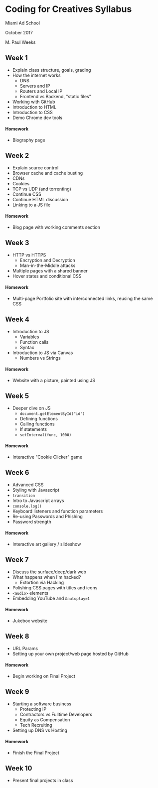 # Coding for Creatives Syllabus

Miami Ad School

October 2017

M. Paul Weeks

## Week 1

- Explain class structure, goals, grading
- How the internet works
  - DNS
  - Servers and IP
  - Routers and Local IP
  - Frontend vs Backend, "static files"
- Working with GitHub
- Introduction to HTML
- Introduction to CSS
- Demo Chrome dev tools

#### Homework

- Biography page

## Week 2

- Explain source control
- Browser cache and cache busting
- CDNs
- Cookies
- TCP vs UDP (and torrenting)
- Continue CSS
- Continue HTML discussion
- Linking to a JS file

#### Homework

- Blog page with working comments section

## Week 3

- HTTP vs HTTPS
  - Encryption and Decryption
  - Man-in-the-Middle attacks
- Multiple pages with a shared banner
- Hover states and conditional CSS

#### Homework

- Multi-page Portfolio site with interconnected links, reusing the same CSS

## Week 4

- Introduction to JS
  - Variables
  - Function calls
  - Syntax
- Introduction to JS via Canvas
  - Numbers vs Strings

#### Homework

- Website with a picture, painted using JS

## Week 5

- Deeper dive on JS
  - `document.getElementById("id")`
  - Defining functions
  - Calling functions
  - If statements
  - `setInterval(func, 1000)`

#### Homework

- Interactive "Cookie Clicker" game

## Week 6

- Advanced CSS
- Styling with Javascript
- `transition`
- Intro to Javascript arrays
- `console.log()`
- Keyboard listeners and function parameters
- Re-using Passwords and Phishing
- Password strength

#### Homework

- Interactive art gallery / slideshow

## Week 7

- Discuss the surface/deep/dark web
- What happens when I'm hacked?
  - Extortion via Hacking
- Polishing CSS pages with titles and icons
- `<audio>` elements
- Embedding YouTube and `&autoplay=1`

#### Homework

- Jukebox website

## Week 8

- URL Params
- Setting up your own project/web page hosted by GitHub

#### Homework

- Begin working on Final Project

## Week 9

- Starting a software business
  - Protecting IP
  - Contractors vs Fulltime Developers
  - Equity as Compensation
  - Tech Recruiting
- Setting up DNS vs Hosting

#### Homework

- Finish the Final Project

## Week 10

- Present final projects in class






